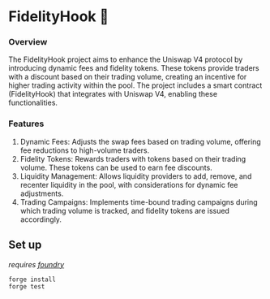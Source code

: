 # FidelityHook 🦄
### **Overview**

The FidelityHook project aims to enhance the Uniswap V4 protocol by introducing dynamic fees and fidelity tokens. These tokens provide traders with a discount based on their trading volume, creating an incentive for higher trading activity within the pool. The project includes a smart contract (FidelityHook) that integrates with Uniswap V4, enabling these functionalities.

### **Features**

1. Dynamic Fees: Adjusts the swap fees based on trading volume, offering fee reductions to high-volume traders.
2. Fidelity Tokens: Rewards traders with tokens based on their trading volume. These tokens can be used to earn fee discounts.
3. Liquidity Management: Allows liquidity providers to add, remove, and recenter liquidity in the pool, with considerations for dynamic fee adjustments.
4. Trading Campaigns: Implements time-bound trading campaigns during which trading volume is tracked, and fidelity tokens are issued accordingly.

## Set up

*requires [foundry](https://book.getfoundry.sh)*

```
forge install
forge test
```